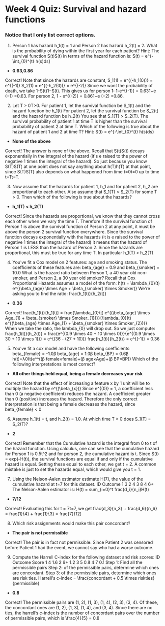 # **Week 4 Quiz: Survival and hazard functions**

### Notice that I only list correct options.

1. Person 1 has hazard h_1(t) = 1 and Person 2 has hazard h_2(t) = 2. What is the probability of dying within the first year for each patient?
Hint:
The survival function S(t)S(t) in terms of the hazard function is:
S(t) = e^{-\int_{0}^{t} h(s)ds}
- **0.63,0.86**

Correct!
Note that since the hazards are constant,
S_1(1) = e^{(-h_1(0))} = e^{(-1)}
S_2(1) = e^{(-h_2(0))} = e^{(-2)}
Since we want the probability of death, we take 1-S(t)1−S(t).
This gives us for person 1: 1-e^{(-1)} = 0.631−e 
(−1)
 =0.63.
For person 2, 1 - e^{(-2)} = 0.861−e 
(−2)
 =0.86.
 
 2. Let T > 0T>0.
For patient 1, let the survival function be S_1(t) and the hazard function be h_1(t)
For patient 2, let the survival function be S_2(t) and the hazard function be h_2(t)
You see that S_1(T) > S_2(T). The survival probability of patient 1 at time T is higher than the survival probability of patient 2 at time T.
Which of the following is true about the hazard of patient 1 and 2 at time T?
Hint: S(t) = e^{-\int_{0}^{t} h(s)ds}
- **None of the above**

Correct!
The answer is none of the above.
Recall that S(t)S(t) decays exponentially in the integral of the hazard (it's e raised to the power of negative 1 times the integral of the hazard).
So just because you know S(T)S(T) at one point does not say anything about h(T)h(T) at that point, since S(T)S(T) also depends on what happened from time t=0t=0 up to time t=Tt=T.

3. Now assume that the hazards for patient 1, h_1 and for patient 2, h_2 are proportional to each other. Also assume that S_1(T) > S_2(T) for some T > 0.
Then which of the following is true about the hazards?
- **h_1(T) < h_2(T)**

Correct!
Since the hazards are proportional, we know that they cannot cross each other when we vary the time T.
Therefore if the survival function of Person 1 is above the survival function of Person 2 at any point, it must be above the person 2 survival function everywhere.
Since the survival function decays exponentially with the hazards (it is e raised to the power of negative 1 times the integral of the hazard) it means that the hazard of Person 1 is LESS than the hazard of Person 2.
Since the hazards are proportional, this must be true for any time T.
In particular h_1(T) < h_2(T)

4. You’ve fit a Cox model on 2 features: age and smoking status.
The coefficients of these features are:
beta_{age} = 0.9 and beta_{smoker} = 10.0 What is the hazard ratio between Person 1, a 40 year old non-smoker, and Person 2, a 30 year old smoker?
Recall that Cox Proportional Hazards assumes a model of the form:
h(t) = \lambda_{0}(t) e^{(\beta_{age} \times Age + \beta_{smoker} \times Smoker)}
We're asking you to find the ratio:
frac{h_1(t)}{h_2(t)} 
- **0.36**

Correct!
frac{h_1(t)}{h_1(t)} = frac{\lambda_{0}(t) e^{(\beta_{age} \times Age_{1} + \beta_{smoker} \times Smoker_{1})}}{\lambda_{0}(t) e^{(\beta_{age} \times Age_{1} + \beta_{smoker} \times Smoker_{2})}} 
When we take the ratio, the lambda_{0} will drop out.
So we just compute:
frac{h_1(t)}{h_2(t)} = frac{e^{(0.9 \times 40 + 10 \times 0)}}{e^{(0.9 \times 30 + 10 \times 1)}} = e^{(36 - (27 + 10))}
frac{h_1(t)}{h_2(t)} = e^{(-1)} = 0.36 

5. You’ve fit a cox model and have the following coefficients:
beta_{female} = -1.0β 
beta_{age} = 1.0β 
beta_{BP} = 0.6β 
h(t)=λ0(t)e^^((β female×female)+(β age×Age)+(β BP×BP))
Which of the following interpretations is most correct?
- **All other things held equal, being a female decreases your risk**

Correct!
Note that the effect of increasing a feature x by 1 unit will be to multiply the hazard by e^{(\beta_{x})}
Since e^{(0)} = 1, a coefficient less than 0 (a negative coefficient) reduces the hazard. A coefficient greater than 0 (positive) increases the hazard.
Therefore the only correct interpretation is that being a female decreases the hazard, since beta_{female} < 0

6. Assume h_1(t) = t, and h_2(t) = 1.0. At which time T > 0 does S_1(T) = S_2(T)?
- **2**

Correct!
Remember that the Cumulative hazard is the integral from 0 to t of the hazard function. Using calculus, one can see that the cumulative hazard for Person 1 is 0.5t^2 and for person 2, the cumulative hazard is t.
Since S(t) = exp(-H(t)), the survival functions are equal if and only if the cumulative hazard is equal.
Setting these equal to each other, we get t = 2. A common mistake is just to set the hazards equal, which would give you t = 1.

7. Using the Nelson-Aalen estimator estimate H(7), the value of the cumulative hazard at t=7 for this dataset.
ID	Outcome
1	3
2	4
3	8
4	6+
The Nelson-Aalen estimator is: H(t) = sum_{i=0}^t frac{d_i}{n_i}H(t)
- **7/12**

Correct!
Evaluating this for t = 7t=7, we get
frac{d_3}{n_3} + frac{d_6}{n_6} = frac{1}{4} + frac{1}{3} = frac{7}{12} 

8. Which risk assignments would make this pair concordant?
- **The pair is not permissible**

Correct!
The pair is in fact not permissible. Since Patient 2 was censored before Patient 1 had the event, we cannot say who had a worse outcome.

9. Compute the Harrell C-index for the following dataset and risk scores:
ID	Outcome	Score
1	4	1.6
2	6+	1.2
3	5	0.8
4	7	0.1
Step 1: Find all the permissible pairs
Step 2: of the permissible pairs, determine which ones are concordant.
Step 3: of the permissible pairs, determine which ones are risk ties.
Harrell's c-index = \frac{concordant + 0.5 \times riskties}{permissible} 
- **0.8**

Correct!
The permissible pairs are
(1, 2), (1, 3), (1, 4), (2, 3), (3, 4).
Of these, the concordant ones are
(1, 2), (1, 3), (1, 4), and (3, 4).
Since there are no ties, the harrell’s c-index is the number of concordant pairs over the number of permissible pairs, which is \frac{4}{5} = 0.8 
